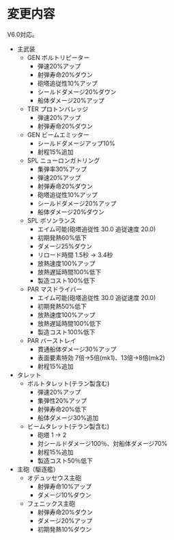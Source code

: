 # 変更内容

V6.0対応。

* 主武装
  * GEN ボルトリピーター
    * 弾速20%アップ
    * 射弾寿命20%ダウン
    * 砲塔追従性10%アップ
    * シールドダメージ20%ダウン
    * 船体ダメージ20%アップ
  * TER プロトンバレッジ
    * 弾速20%アップ
    * 射弾寿命20%ダウン
  * GEN ビームエミッター
    * シールドダメージアップ10%
    * 射程15%追加
  * SPL ニューロンガトリング
    * 集弾率30%アップ
    * 弾速20%アップ
    * 射弾寿命20%ダウン
    * 砲塔追従性10%アップ
    * シールドダメージ20%アップ
    * 船体ダメージ20%ダウン
  * SPL ボソンランス
    * エイム可能(砲塔追従性 30.0 追従速度 20.0)
    * 初期発熱60%低下
    * ダメージ25%ダウン
    * リロード時間 1.5秒 → 3.4秒
    * 放熱速度100%アップ
    * 放熱遅延時間100%低下
    * 製造コスト100%低下
  * PAR マスドライバー
    * エイム可能(砲塔追従性 30.0 追従速度 20.0)
    * 初期発熱50%低下
    * 放熱速度100%アップ
    * 放熱遅延時間100%低下
    * 製造コスト100%低下
  * PAR バーストレイ
    * 貫通船体ダメージ30%アップ
    * 表面要素特効 7倍→5倍(mk1)、13倍→8倍(mk2)
    * 射程15%追加
* タレット
  * ボルトタレット(テラン製含む)
    * 弾速20%アップ
    * 集弾性20%アップ
    * 射弾寿命20%低下
    * 船体ダメージ30%追加
  * ビームタレット(テラン製含む)
    * 砲塔 1 → 2
    * 対シールドダメージ100％、対船体ダメージ70%
    * 射程15%追加
    * 製造コスト50％低下
* 主砲（駆逐艦）
  * オデュッセウス主砲
    * 射弾寿命10%アップ
    * ダメージ10%ダウン
  * フェニックス主砲
    * 射弾寿命20%ダウン
    * ダメージ20%アップ
    * 初期発熱10%ダウン